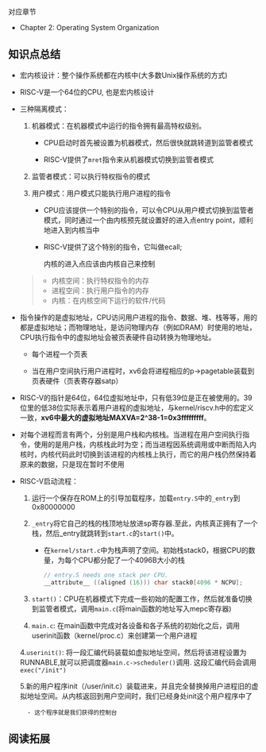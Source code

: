 对应章节

- Chapter 2: Operating System Organization

## 知识点总结

- 宏内核设计：整个操作系统都在内核中(大多数Unix操作系统的方式)

- RISC-V是一个64位的CPU, 也是宏内核设计

- 三种隔离模式：

    1. 机器模式：在机器模式中运行的指令拥有最高特权级别。

        - CPU启动时首先被设置为机器模式，然后很快就跳转道到监管者模式

        - RISC-V提供了`mret`指令来从机器模式切换到监管者模式

    2. 监管者模式：可以执行特权指令的模式

    3. 用户模式：用户模式只能执行用户进程的指令

        - CPU应该提供一个特别的指令，可以令CPU从用户模式切换到监管者模式，同时通过一个由内核预先就设置好的进入点entry point，顺利地进入到内核当中

        - RISC-V提供了这个特别的指令，它叫做ecall;
            
            内核的进入点应该由内核自己来控制

    > - 内核空间：执行特权指令的内存
    > - 进程空间：执行用户指令的内存
    > - 内核：在内核空间下运行的软件/代码

- 指令操作的是虚拟地址，CPU访问用户进程的指令、数据、堆、栈等等，用的都是虚拟地址；而物理地址，是访问物理内存（例如DRAM）时使用的地址，CPU执行指令中的虚拟地址会被页表硬件自动转换为物理地址。

    - 每个进程一个页表

    - 当在用户空间执行用户进程时，xv6会将进程相应的p->pagetable装载到页表硬件（页表寄存器satp）

- RISC-V的指针是64位，64位虚拟地址中，只有低39位是正在被使用的。39位里的低38位实际表示着用户进程的虚拟地址，与kernel/riscv.h中的宏定义一致，**xv6中最大的虚拟地址MAXVA=2^38-1=0x3fffffffff**。

- 对每个进程而言有两个，分别是用户栈和内核栈。当进程在用户空间执行指令，使用的是用户栈，内核栈此时为空；而当进程因系统调用或中断而陷入内核时，内核代码此时切换到该进程的内核栈上执行，而它的用户栈仍然保持着原来的数据，只是现在暂时不使用

- RISC-V启动流程：

    1. 运行一个保存在ROM上的引导加载程序，加载`entry.S`中的`_entry`到0x80000000

    2. `_entry`将它自己的栈的栈顶地址放进sp寄存器.至此，内核真正拥有了一个栈，然后_entry就跳转到`start.c`的`start()`中。

        - 在`kernel/start.c`中为栈声明了空间。初始栈stack0，根据CPU的数量，为每个CPU都分配了一个4096B大小的栈
            ```C
            // entry.S needs one stack per CPU.
            __attribute__ ((aligned (16))) char stack0[4096 * NCPU];
            ```
    3. `start()`：CPU在机器模式下完成一些初始的配置工作，然后就准备切换到监管者模式，调用`main.c`(将main函数的地址写入mepc寄存器)

    3. `main.c`: 在main函数中完成对各设备和各子系统的初始化之后，调用userinit函数（kernel/proc.c）来创建第一个用户进程

    4.`userinit()`: 将一段汇编代码装载如虚拟地址空间，然后将该进程设置为RUNNABLE,就可以把调度器`main.c->scheduler()`调用. 这段汇编代码会调用`exec("/init")`

    5.新的用户程序init（/user/init.c）装载进来，并且完全替换掉用户进程旧的虚拟地址空间。从内核返回到用户空间时，我们已经身处init这个用户程序中了

        - 这个程序就是我们获得的控制台

## 阅读拓展